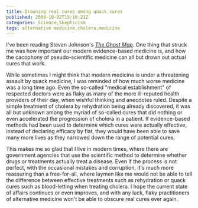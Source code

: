 ```yaml
---
title: Drowning real cures among quack cures
published: 2008-10-02T15:10:21Z
categories: Science,Skepticism
tags: alternative medicine,cholera,medicine
---
```


I've been reading Steven Johnson's <a href="http://www.theghostmap.com/"><cite>The Ghost Map</cite></a>.  One thing that struck me was how important our modern evidence-based medicine is, and how the cacophony of pseudo-scientific medicine can all but drown out actual cures that work.

<!--more-->

While sometimes I might think that modern medicine is under a threatening assault by quack medicine, I was reminded of how much worse medicine was a long time ago.  Even the so-called "medical establishment" of respected doctors were as flaky as many of the more ill-reputed health providers of their day, when wishful thinking and anecdotes ruled.  Despite a simple treatment of cholera by rehydration being already discovered, it was all but unknown among the myriad of so-called cures that did nothing or even accelerated the progression of cholera in a patient.  If evidence-based methods had been used to determine which cures were actually effective, instead of declaring efficacy by fiat, they would have been able to save many more lives as they narrowed down the range of potential cures.

This makes me so glad that I live in modern times, where there are government agencies that use the scientific method to determine whether drugs or treatments actually treat a disease.  Even if the process is not perfect, with the occasional mistakes and corruption, it's much more reassuring than a free-for-all, where laymen like me would not be able to tell the difference between effective treatments such as rehydration or quack cures such as blood-letting when treating cholera.  I hope the current state of affairs continues or even improves, and with any luck, flaky practitioners of alternative medicine won't be able to obscure real cures ever again.


